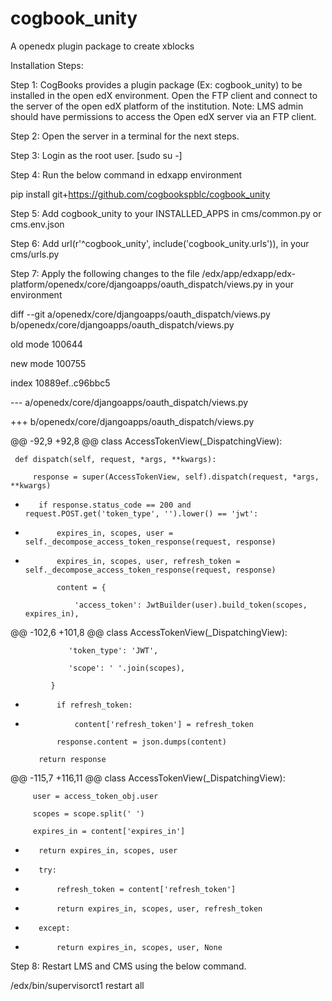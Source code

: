# cogbook_unity
A openedx plugin package to create xblocks

Installation Steps:

Step 1: CogBooks provides a plugin package (Ex: cogbook_unity) to be installed in the open edX environment. Open the FTP client and connect to the server of the open edX platform of the institution.
Note: LMS admin should have permissions to access the Open edX server via an FTP client.

Step 2: Open the server in a terminal for the next steps. 

Step 3: Login as the root user. [sudo su -]

Step 4: Run the below command in edxapp environment

pip install git+https://github.com/cogbookspblc/cogbook_unity

Step 5:  Add cogbook_unity  to your INSTALLED_APPS in cms/common.py or cms.env.json

Step 6: Add url(r'^cogbook_unity', include('cogbook_unity.urls')),  in your cms/urls.py

Step 7: Apply the following changes to the file /edx/app/edxapp/edx-platform/openedx/core/djangoapps/oauth_dispatch/views.py in your environment

diff --git a/openedx/core/djangoapps/oauth_dispatch/views.py b/openedx/core/djangoapps/oauth_dispatch/views.py

old mode 100644

new mode 100755

index 10889ef..c96bbc5

--- a/openedx/core/djangoapps/oauth_dispatch/views.py

+++ b/openedx/core/djangoapps/oauth_dispatch/views.py

@@ -92,9 +92,8 @@ class AccessTokenView(_DispatchingView):

     def dispatch(self, request, *args, **kwargs):
     
         response = super(AccessTokenView, self).dispatch(request, *args, **kwargs)
         
-
         if response.status_code == 200 and request.POST.get('token_type', '').lower() == 'jwt':
         
-            expires_in, scopes, user = self._decompose_access_token_response(request, response)

+            expires_in, scopes, user, refresh_token = self._decompose_access_token_response(request, response)

             content = {
             
                 'access_token': JwtBuilder(user).build_token(scopes, expires_in),
                 
@@ -102,6 +101,8 @@ class AccessTokenView(_DispatchingView):

                 'token_type': 'JWT',
                 
                 'scope': ' '.join(scopes),
                 
             }
             
+            if refresh_token:

+                content['refresh_token'] = refresh_token

             response.content = json.dumps(content)
             
         return response
         
@@ -115,7 +116,11 @@ class AccessTokenView(_DispatchingView):

         user = access_token_obj.user
         
         scopes = scope.split(' ')
         
         expires_in = content['expires_in']
         
-        return expires_in, scopes, user

+        try:

+            refresh_token = content['refresh_token']

+            return expires_in, scopes, user, refresh_token

+        except:

+            return expires_in, scopes, user, None




Step 8: Restart LMS and CMS using the below command. 

/edx/bin/supervisorct1 restart all
